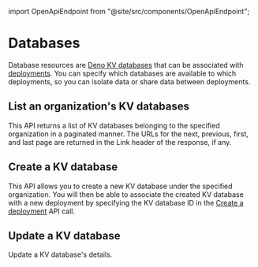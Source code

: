 import OpenApiEndpoint from "@site/src/components/OpenApiEndpoint";

# Databases

Database resources are [Deno KV databases](/deploy/kv/manual) that can be
associated with [deployments](./deployments.md). You can specify which databases
are available to which deployments, so you can isolate data or share data
between deployments.

## List an organization's KV databases

<OpenApiEndpoint path="/organizations/{organizationId}/databases" method="get">
  <p>
    This API returns a list of KV databases belonging to the specified organization in a paginated manner. The URLs for the next, previous, first, and last page are returned in the Link header of the response, if any.
  </p>
</OpenApiEndpoint>

<!-- deno-fmt-ignore-end -->

## Create a KV database

<!-- deno-fmt-ignore-start -->

<OpenApiEndpoint path="/organizations/{organizationId}/databases" method="post">
  <p>
    This API allows you to create a new KV database under the specified organization. 
    You will then be able to associate the created KV database with a new deployment by specifying the KV database ID in the 
    <a href="./deployments">Create a deployment</a> API call.
  </p>
</OpenApiEndpoint>

<!-- deno-fmt-ignore-end -->

## Update a KV database

<!-- deno-fmt-ignore-start -->

<OpenApiEndpoint path="/databases/{databaseId}" method="patch">
  <p>
    Update a KV database's details.
  </p>
</OpenApiEndpoint>

<!-- deno-fmt-ignore-end -->
